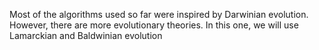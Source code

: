 Most of the algorithms used so far were inspired by Darwinian evolution. However, there are more evolutionary theories.
In this one, we will use Lamarckian and Baldwinian evolution